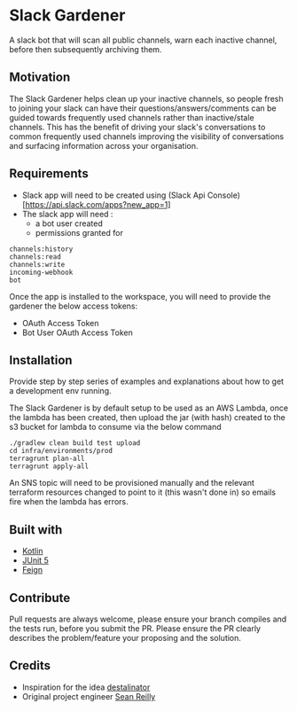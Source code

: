 # Slack Gardener
A slack bot that will scan all public channels, warn each inactive channel, before then subsequently archiving them.

## Motivation
The Slack Gardener helps clean up your inactive channels, so people fresh to joining your slack can have their questions/answers/comments can be guided towards frequently used channels rather than inactive/stale channels.
This has the benefit of driving your slack's conversations to common frequently used channels improving the visibility of conversations and surfacing information across your organisation.


## Requirements
- Slack app will need to be created using (Slack Api Console)[https://api.slack.com/apps?new_app=1]
- The slack app will need :
    - a bot user created
    - permissions granted for 
```
channels:history
channels:read
channels:write
incoming-webhook
bot
```

Once the app is installed to the workspace, you will need to provide the gardener the below access tokens: 

* OAuth Access Token
* Bot User OAuth Access Token


## Installation
Provide step by step series of examples and explanations about how to get a development env running.

The Slack Gardener is by default setup to be used as an AWS Lambda, once the lambda has been created, then upload the jar (with hash) created to the s3 bucket for lambda to consume via the below command 

```
./gradlew clean build test upload
cd infra/environments/prod
terragrunt plan-all
terragrunt apply-all
```

An SNS topic will need to be provisioned manually and the relevant terraform resources changed to point to it (this wasn't done in) so emails fire when the lambda has errors. 

## Built with

- [Kotlin](https://kotlinlang.org/)
- [JUnit 5](https://junit.org/junit5/)
- [Feign](https://github.com/OpenFeign/feign)

## Contribute

Pull requests are always welcome, please ensure your branch compiles and the tests run, before you submit the PR.
Please ensure the PR clearly describes the problem/feature your proposing and the solution.

## Credits

- Inspiration for the idea [destalinator](https://github.com/randsleadershipslack/destalinator)
- Original project engineer [Sean Reilly](https://twitter.com/seanjreilly)
 
